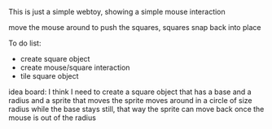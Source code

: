 This is just a simple webtoy, showing a simple mouse interaction

move the mouse around to push the squares, squares snap back into place

To do list:
- create square object
- create mouse/square interaction
- tile square object

idea board:
I think I need to create a square object that has a base and a radius and a sprite that moves
the sprite moves around in a circle of size radius while the base stays still, that way the sprite can move back once the mouse is out of the radius